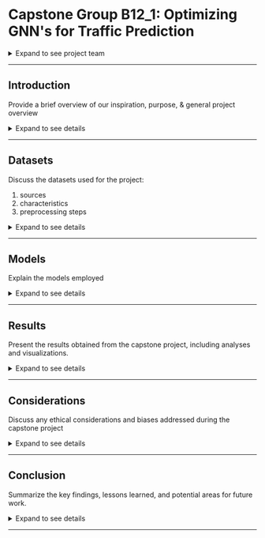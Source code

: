
# Capstone Group B12_1: Optimizing GNN's for Traffic Prediction

<details>
  <summary>Expand to see project team</summary>
  
    - Sheena Patel <br/>
    - Ricky Miura <br/>
    - Gita Anand <br/>
    
</details>

---

## Introduction

Provide a brief overview of our inspiration, purpose, & general project overview

  <details>
    <summary>Expand to see details</summary>
  
     &nbsp; - Insert abstract
  
  </details>

---

## Datasets

Discuss the datasets used for the project:
  1.  sources
  2.  characteristics
  3.  preprocessing steps

<details>
  <summary>Expand to see details</summary>

    - Data Collection from Caltrans PeMS <br/>
      &nbsp; &nbsp; - Describe the data collection process <br/>
    - Data Preprocessing: Traffic Data into Traffic Graphs <br/>
      &nbsp; &nbsp; - Describe the data collection process <br/>
        &nbsp; &nbsp; &nbsp; &nbsp; - Nodes <br/>
          &nbsp; &nbsp; &nbsp; &nbsp; &nbsp; &nbsp; - Baseline <br/>
          &nbsp; &nbsp; &nbsp; &nbsp; &nbsp; &nbsp; - Complex <br/>
        &nbsp; &nbsp; &nbsp; &nbsp; - Edges <br/>
          &nbsp; &nbsp; &nbsp; &nbsp; &nbsp; &nbsp; - Baseline <br/>
          &nbsp; &nbsp; &nbsp; &nbsp; &nbsp; &nbsp; - Complex <br/>
    - Dataset of Multiple Graph Signals <br/>
      &nbsp; &nbsp; - Type 1 <br/>
      &nbsp; &nbsp; - Type 2 <br/>
      &nbsp; &nbsp; - Type 3 <br/>

</details>

---

## Models

Explain the models employed

<details>
  <summary>Expand to see details</summary>

    &nbsp; &nbsp; Basseline Model <br/>
    &nbsp; &nbsp; &nbsp; &nbsp; - Explain the ST-GAT model and baseline overview layers <br/>
  
    &nbsp; &nbsp; Complex <br/>
    &nbsp; &nbsp; &nbsp; &nbsp; - Discuss other complex model implementation <br/>

</details>

---

## Results

Present the results obtained from the capstone project, including analyses and visualizations.

<details>
  <summary>Expand to see details</summary>

    &nbsp; - Insert results <br/>

</details>

---

## Considerations

Discuss any ethical considerations and biases addressed during the capstone project

<details>
  <summary> Expand to see details </summary>

    &nbsp; - Insert ethics and biases <br/>

</details>

---

## Conclusion

Summarize the key findings, lessons learned, and potential areas for future work. 

<details>
  <summary>Expand to see details</summary>

    &nbsp; -  Conclusion, next steps, real-world applications <br/>

</details>

---

